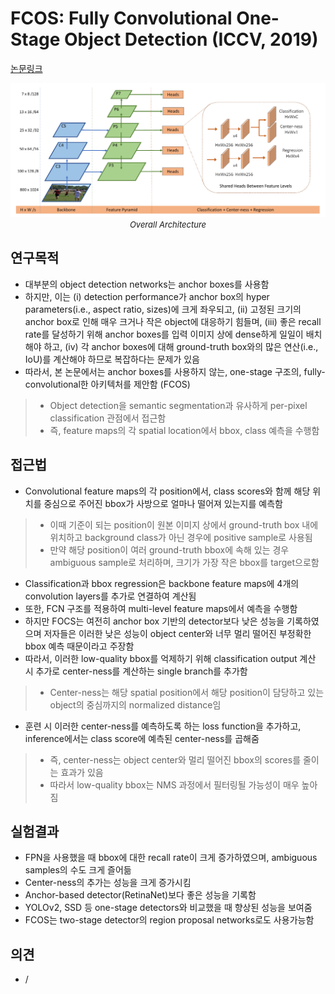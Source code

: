 # FCOS: Fully Convolutional One-Stage Object Detection (ICCV, 2019)

[논문링크](https://openaccess.thecvf.com/content_ICCV_2019/html/Tian_FCOS_Fully_Convolutional_One-Stage_Object_Detection_ICCV_2019_paper.html)

<p align="center">
    <img width="800" alt='fig1' src="./img/02_16_01.png?raw=true"></br>
    <em><font size=2>Overall Architecture</font></em>
</p>

## 연구목적
- 대부분의 object detection networks는 anchor boxes를 사용함
- 하지만, 이는 (i) detection performance가 anchor box의 hyper parameters(i.e., aspect ratio, sizes)에 크게 좌우되고, (ii) 고정된 크기의 anchor box로 인해 매우 크거나 작은 object에 대응하기 힘들며, (iii) 좋은 recall rate를 달성하기 위해 anchor boxes를 입력 이미지 상에 dense하게 일일이 배치해야 하고, (iv) 각 anchor boxes에 대해 ground-truth box와의 많은 연산(i.e., IoU)를 계산해야 하므로 복잡하다는 문제가 있음
- 따라서, 본 논문에서는 anchor boxes를 사용하지 않는, one-stage 구조의, fully-convolutional한 아키텍처를 제안함 (FCOS)
> - Object detection을 semantic segmentation과 유사하게 per-pixel classification 관점에서 접근함
> - 즉, feature maps의 각 spatial location에서 bbox, class 예측을 수행함

## 접근법
- Convolutional feature maps의 각 position에서, class scores와 함께 해당 위치를 중심으로 주어진 bbox가 사방으로 얼마나 떨어져 있는지를 예측함
> - 이때 기준이 되는 position이 원본 이미지 상에서 ground-truth box 내에 위치하고 background class가 아닌 경우에 positive sample로 사용됨
> - 만약 해당 position이 여러 ground-truth bbox에 속해 있는 경우 ambiguous sample로 처리하며, 크기가 가장 작은 bbox를 target으로함
- Classification과 bbox regression은 backbone feature maps에 4개의 convolution layers를 추가로 연결하여 계산됨
- 또한, FCN 구조를 적용하여 multi-level feature maps에서 예측을 수행함
- 하지만 FOCS는 여전히 anchor box 기반의 detector보다 낮은 성능을 기록하였으며 저자들은 이러한 낮은 성능이 object center와 너무 멀리 떨어진 부정확한 bbox 예측 때문이라고 주장함
- 따라서, 이러한 low-quality bbox를 억제하기 위해 classification output 계산 시 추가로 center-ness를 계산하는 single branch를 추가함
> - Center-ness는 해당 spatial position에서 해당 position이 담당하고 있는 object의 중심까지의 normalized distance임
- 훈련 시 이러한 center-ness를 예측하도록 하는 loss function을 추가하고, inference에서는 class score에 예측된 center-ness를 곱해줌
> - 즉, center-ness는 object center와 멀리 떨어진 bbox의 scores를 줄이는 효과가 있음
> - 따라서 low-quality bbox는 NMS 과정에서 필터링될 가능성이 매우 높아짐

## 실험결과
- FPN을 사용했을 때 bbox에 대한 recall rate이 크게 증가하였으며, ambiguous samples의 수도 크게 즐어듦
- Center-ness의 추가는 성능을 크게 증가시킴
- Anchor-based detector(RetinaNet)보다 좋은 성능을 기록함
- YOLOv2, SSD 등 one-stage detectors와 비교했을 때 향상된 성능을 보여줌
- FCOS는 two-stage detector의 region proposal networks로도 사용가능함

## 의견
- / 